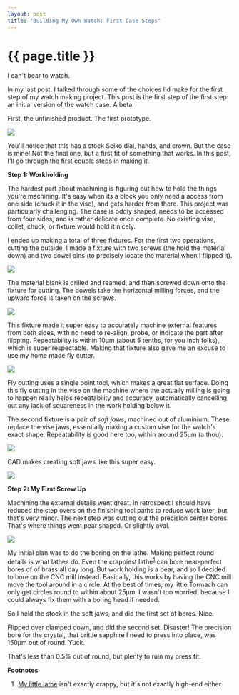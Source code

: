 ```yaml
---
layout: post
title: "Building My Own Watch: First Case Steps"
---
```


{{ page.title }}
================

<p class="meta">I can't bear to watch.</p>

In my last post, I talked through some of the choices I'd make for the first step of my watch making project. This post is the first step of the first step: an initial version of the watch case. A beta.

First, the unfinished product. The first prototype.

![](/misc-blog/images/watch_v1.jpg)

You'll notice that this has a stock Seiko dial, hands, and crown. But the case is mine! Not the final one, but a first fit of something that works. In this post, I'll go through the first couple steps in making it.

**Step 1: Workholding**

The hardest part about machining is figuring out how to hold the things you're machining. It's easy when its a block you only need a access from one side (chuck it in the vise), and gets harder from there. This project was particularly challenging. The case is oddly shaped, needs to be accessed from four sides, and is rather delicate once complete. No existing vise, collet, chuck, or fixture would hold it nicely.

I ended up making a total of three fixtures. For the first two operations, cutting the outside, I made a fixture with two screws (the hold the material down) and two dowel pins (to precisely locate the material when I flipped it).

![](/misc-blog/images/pin_fixture.jpg)

The material blank is drilled and reamed, and then screwed down onto the fixture for cutting. The dowels take the horizontal milling forces, and the upward force is taken on the screws.

![](/misc-blog/images/pin_fixture_inuse.jpg)

This fixture made it super easy to accurately machine external features from both sides, with no need to re-align, probe, or indicate the part after flipping. Repeatability is within 10μm (about 5 tenths, for you inch folks), which is super respectable. Making that fixture also gave me an excuse to use my home made fly cutter.

![](/misc-blog/images/pin_fixture_fly_cut.jpg)

Fly cutting uses a single point tool, which makes a great flat surface. Doing this fly cutting in the vise on the machine where the actually milling is going to happen really helps repeatability and accuracy, automatically cancelling out any lack of squareness in the work holding below it.

The second fixture is a pair of *soft jaws*, machined out of aluminium. These replace the vise jaws, essentially making a custom vise for the watch's exact shape. Repeatability is good here too, within around 25μm (a thou).

![](/misc-blog/images/soft_jaw.png)

CAD makes creating soft jaws like this super easy.

![](/misc-blog/images/soft_jaw_cad.png)

**Step 2: My First Screw Up**

Machining the external details went great. In retrospect I should have reduced the step overs on the finishing tool paths to reduce work later, but that's very minor. The next step was cutting out the precision center bores. That's where things went pear shaped. Or slightly oval.

![](/misc-blog/images/bore_cam.png)

My initial plan was to do the boring on the lathe. Making perfect round details is what lathes *do*. Even the crappiest lathe<sup>[1](#foot1)</sup> can bore near-perfect bores of of brass all day long. But work holding is a bear, and so I decided to bore on the CNC mill instead. Basically, this works by having the CNC mill move the tool around in a circle. At the best of times, my little Tormach can only get circles round to within about 25μm. I wasn't too worried, because I could always fix them with a boring head if needed.

So I held the stock in the soft jaws, and did the first set of bores. Nice.

Flipped over clamped down, and did the second set. Disaster! The precision bore for the crystal, that brittle sapphire I need to press into place, was 150μm out of round. Yuck.

That's less than 0.5% out of round, but plenty to ruin my press fit.

**Footnotes**

1. <a name="foot1"></a> [My little lathe](https://littlemachineshop.com/products/product_view.php?ProductID=6716&category=2122081992) isn't exactly crappy, but it's not exactly high-end either.